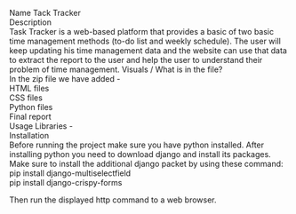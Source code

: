 Name
Tack Tracker\
Description\
Task Tracker is a web-based platform that provides a basic of two basic time management methods (to-do list and weekly schedule). The user will keep updating his time management data and the website can use that data to extract the report to the user and help the user to understand their problem of time management. 
Visuals / What is in the file?\
In the zip file we have added - \
HTML files\
CSS files\
Python files \
Final report\
Usage Libraries - \
Installation\
Before running the project make sure you have python installed. After installing python you need to download django and install its packages. \
Make sure to install the additional django packet by using these command: \
pip install django-multiselectfield \
pip install django-crispy-forms 
 
Then run the displayed http command to a web browser.

